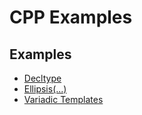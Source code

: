 # CPP Examples

## Examples

* [Decltype](examples/decltype.h)
* [Ellipsis(...)](examples/ellipsis.h)
* [Variadic Templates](examples/variadictemplates.h)
